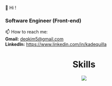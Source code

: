 👋 Hi ! <h3>Software Engineer (Front-end)</h3>
 📫 How to reach me: <br> 
 <b>Gmail:</b> deqkim5@gmail.com <br>
 <b>LinkedIn:</b> https://www.linkedin.com/in/kadequilla

<h1 align="center">Skills</h1>
<p align="center">
  <a href="#">
    <img src="https://skillicons.dev/icons?i=git,docker,java,spring,javascript,typescript,nest,vuejs,nuxtjs,react,next,flutter,dart,c#" />
  </a>
</p>
